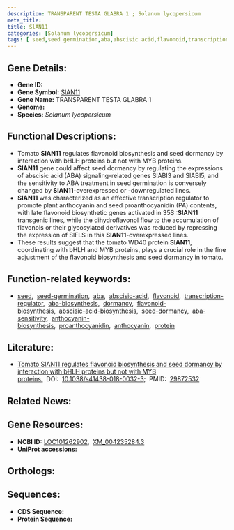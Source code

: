 ```yaml
---
description: TRANSPARENT TESTA GLABRA 1 ; Solanum lycopersicum
meta_title:
title: SlAN11
categories: [Solanum lycopersicum]
tags: [ seed,seed germination,aba,abscisic acid,flavonoid,transcription regulator,aba biosynthesis,dormancy,flavonoid biosynthesis,abscisic acid biosynthesis,seed dormancy,aba sensitivity,anthocyanin biosynthesis,proanthocyanidin,anthocyanin,protein ]
---
```


## Gene Details:
- **Gene ID:** []()
- **Gene Symbol:** <u>SlAN11</u>
- **Gene Name:** TRANSPARENT TESTA GLABRA 1
- **Genome:** []()
- **Species:** *Solanum lycopersicum*

## Functional Descriptions:
   - Tomato **SlAN11** regulates flavonoid biosynthesis and seed dormancy by interaction with bHLH proteins but not with MYB proteins.
   - **SlAN11** gene could affect seed dormancy by regulating the expressions of abscisic acid (ABA) signaling-related genes SlABI3 and SlABI5, and the sensitivity to ABA treatment in seed germination is conversely changed by **SlAN11**-overexpressed or -downregulated lines.
   - **SlAN11** was characterized as an effective transcription regulator to promote plant anthocyanin and seed proanthocyanidin (PA) contents, with late flavonoid biosynthetic genes activated in 35S::**SlAN11** transgenic lines, while the dihydroflavonol flow to the accumulation of flavonols or their glycosylated derivatives was reduced by repressing the expression of SlFLS in this **SlAN11**-overexpressed lines.
   - These results suggest that the tomato WD40 protein **SlAN11**, coordinating with bHLH and MYB proteins, plays a crucial role in the fine adjustment of the flavonoid biosynthesis and seed dormancy in tomato.

## Function-related keywords:
   - [seed](/tags/seed/),&nbsp;&nbsp;[seed-germination](/tags/seed-germination/),&nbsp;&nbsp;[aba](/tags/aba/),&nbsp;&nbsp;[abscisic-acid](/tags/abscisic-acid/),&nbsp;&nbsp;[flavonoid](/tags/flavonoid/),&nbsp;&nbsp;[transcription-regulator](/tags/transcription-regulator/),&nbsp;&nbsp;[aba-biosynthesis](/tags/aba-biosynthesis/),&nbsp;&nbsp;[dormancy](/tags/dormancy/),&nbsp;&nbsp;[flavonoid-biosynthesis](/tags/flavonoid-biosynthesis/),&nbsp;&nbsp;[abscisic-acid-biosynthesis](/tags/abscisic-acid-biosynthesis/),&nbsp;&nbsp;[seed-dormancy](/tags/seed-dormancy/),&nbsp;&nbsp;[aba-sensitivity](/tags/aba-sensitivity/),&nbsp;&nbsp;[anthocyanin-biosynthesis](/tags/anthocyanin-biosynthesis/),&nbsp;&nbsp;[proanthocyanidin](/tags/proanthocyanidin/),&nbsp;&nbsp;[anthocyanin](/tags/anthocyanin/),&nbsp;&nbsp;[protein](/tags/protein/)

## Literature:
   - [Tomato SlAN11 regulates flavonoid biosynthesis and seed dormancy by interaction with bHLH proteins but not with MYB proteins.](https://doi.org/10.1038/s41438-018-0032-3)&nbsp;&nbsp;DOI:&nbsp;&nbsp;[10.1038/s41438-018-0032-3](https://doi.org/10.1038/s41438-018-0032-3);&nbsp;&nbsp;PMID:&nbsp;&nbsp;[29872532](https://pubmed.ncbi.nlm.nih.gov/29872532/)

## Related News:

## Gene Resources:
- **NCBI ID:**  [LOC101262902](https://www.ncbi.nlm.nih.gov/gene/?term=LOC101262902),&nbsp;&nbsp;[XM_004235284.3](https://www.ncbi.nlm.nih.gov/gene/?term=XM_004235284.3)
- **UniProt accessions:**  [](https://www.uniprot.org/uniprotkb//entry)

## Orthologs:

## Sequences:
- **CDS Sequence:**
- **Protein Sequence:**
